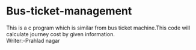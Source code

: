 # Bus-ticket-management
This is a c program which is similar from bus ticket machine.This code will calculate journey cost by given information.
<br/>
Writer:-Prahlad nagar
